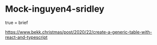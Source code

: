 # Mock-inguyen4-sridley

true = brief

https://www.bekk.christmas/post/2020/22/create-a-generic-table-with-react-and-typescript
